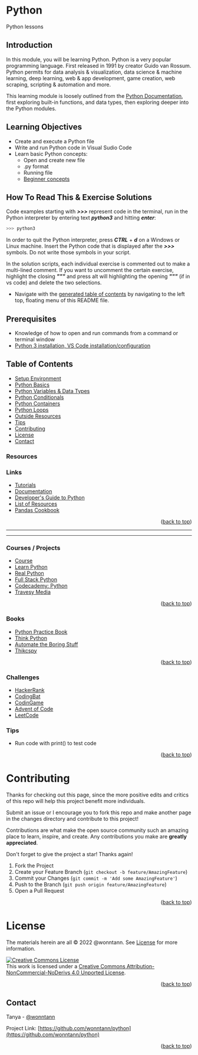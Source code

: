 # Python
Python lessons

## Introduction
In this module, you will be learning Python. Python is a very popular programming language. First released in 1991 by creator Guido van Rossum. Python permits for data analysis & visualization, data science & machine learning, deep learning, web & app development, game creation, web scraping, scripting & automation and more.

This learning module is loosely outlined from the [Python Documentation](https://docs.python.org/3/library/intro.html), first exploring built-in functions, and data types, then exploring deeper into the Python modules.


## Learning Objectives
* Create and execute a Python file
* Write and run Python code in Visual Sudio Code
* Learn basic Python concepts:
  * Open and create new file
  * .py format
  * Running file
  * [Beginner concepts](https://docs.python.org/3/tutorial/index.html)


## How To Read This & Exercise Solutions
Code examples starting with ***>>>*** represent code in the terminal, run in the Python interpreter by entering text ***python3*** and hitting ***enter***:
 ``` bash
 >>> python3
 ```
In order to quit the Python interpreter, press ***CTRL*** + ***d*** on a Windows or Linux machine. Insert the Python code that is displayed after the ***>>>*** symbols. Do not write those symbols in your script.

In the solution scripts, each individual exercise is commented out to make a multi-lined comment. If you want to uncomment the certain exercise, highlight the closing ***"""*** and press alt will highlighting the opening ***"""*** (if in vs code) and delete the two selections.


- Navigate with the [generated table of contents](https://github.blog/changelog/2021-04-13-table-of-contents-support-in-markdown-files/) by navigating to the left top, floating menu of this README file.

## Prerequisites
* Knowledge of how to open and run commands from a command or terminal window
* [Python 3 installation, VS Code installation/configuration](https://www.youtube.com/watch?v=3RUihvZdwqQ)


<div id="top"></div>

## Table of Contents
- [Setup Environment](docs/Chapter%201:%20Setup-Environment/README.md)
- [Python Basics](docs/Chapter%202:%20Basics/README.md)
- [Python Variables & Data Types](docs/Chapter%203:%20Variables-&-Data-Types/README.md)
- [Python Conditionals](docs/Chapter%204:%20Conditionals/README.md)
- [Python Containers](docs/Chapter%205:%20Containers/README.md)
- [Python Loops](docs/Chapter%206:%20Loops/README.md)
- [Outside Resources](#resources)
- [Tips](#tips)
- [Contributing](#contributing)
- [License](#license)
- [Contact](#contact)


### Resources
### Links
* [Tutorials](https://www.w3schools.com/python/default.asp)  
* [Documentation](https://docs.python.org/3/)
* [Developer's Guide to Python](https://devguide.python.org/)
* [List of Resources](https://github.com/vinta/awesome-python)
* [Pandas Cookbook](https://tutswiki.com/pandas-cookbook/)
<p align="right">(<a href="#top">back to top</a>)</p>



**********************
**********************
### Courses / Projects
* [Course](https://dabeaz.com/courses.html)
* [Learn Python](https://www.youtube.com/playlist?list=PLlgoYPTU6ljCEggReCMF0m0760QTot9Qz)
* [Real Python](https://realpython.com/?utm_source=fsp&utm_medium=promo&utm_campaign=bestresources)
* [Full Stack Python](https://www.fullstackpython.com/)
* [Codecademy: Python](https://www.codecademy.com/learn/learn-python-3)
* [Travesy Media](https://www.youtube.com/watch?v=JJmcL1N2KQs&list=PLillGF-RfqbbJYRaNqeUzAb7QY-IqBKRx)
<p align="right">(<a href="#top">back to top</a>)</p>



### Books
* [Python Practice Book](http://anandology.com/python-practice-book/index.html)
* [Think Python](http://greenteapress.com/thinkpython/html/index.html)
* [Automate the Boring Stuff](https://automatetheboringstuff.com/)
* [Thikcspy](https://runestone.academy/runestone/books/published/thinkcspy/index.html)

<p align="right">(<a href="#top">back to top</a>)</p>

### Challenges
- [HackerRank](https://www.hackerrank.com)
- [CodingBat](https://codingbat.com/java)
- [CodinGame](https://www.codingame.com/start)
- [Advent of Code](https://adventofcode.com/)
- [LeetCode](https://leetcode.com/)


### Tips
* Run code with print() to test code
<p align="right">(<a href="#top">back to top</a>)</p>


# Contributing
Thanks for checking out this page, since the more positive edits and critics of this repo will help this project benefit more individuals.

Submit an issue or I encourage you to fork this repo and make another page in the changes directory and contribute to this project!

Contributions are what make the open source community such an amazing place to learn, inspire, and create. Any contributions you make are **greatly appreciated**.

Don't forget to give the project a star! Thanks again!

1. Fork the Project
2. Create your Feature Branch (`git checkout -b feature/AmazingFeature`)
3. Commit your Changes (`git commit -m 'Add some AmazingFeature'`)
4. Push to the Branch (`git push origin feature/AmazingFeature`)
5. Open a Pull Request


<p align="right">(<a href="#top">back to top</a>)</p>


# License

The materials herein are all &copy; 2022 @wonntann. See [License](https://github.com/wonntann/python/blob/main/LICENSE) for more information.

<a rel="license" href="http://creativecommons.org/licenses/by-nc-nd/4.0/"><img alt="Creative Commons License" style="border-width:0" src="https://i.creativecommons.org/l/by-nc-nd/4.0/88x31.png" /></a><br />This work is licensed under a <a rel="license" href="http://creativecommons.org/licenses/by-nc-nd/4.0/">Creative Commons Attribution-NonCommercial-NoDerivs 4.0 Unported License</a>.
<p align="right">(<a href="#top">back to top</a>)</p>


## Contact
Tanya - [@wonntann](https://twitter.com/wonntann)

Project Link: [https://github.com/wonntann/python](https://github.com/wonntann/python)

<p align="right">(<a href="#top">back to top</a>)</p>
